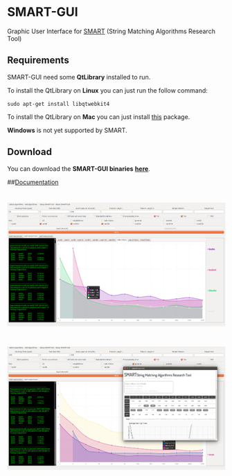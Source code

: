 # SMART-GUI
Graphic User Interface for [SMART](http://www.dmi.unict.it/~faro/smart/index.php) (String Matching Algorithms Research Tool)

## Requirements

SMART-GUI need some **QtLibrary** installed to run.

To install the QtLibrary on **Linux** you can just run the follow command:
```
sudo apt-get install libqtwebkit4
```

To install the QtLibrary on **Mac** you can just install [this](https://dl.dropboxusercontent.com/u/2314785/Qt_libraries.pkg.zip) package. 

**Windows** is not  yet supported by SMART.

## Download

You can download the **SMART-GUI binaries** **[here](https://github.com/smart-tool/smart-gui/releases)**.


##[Documentation](http://www.dmi.unict.it/~faro/smart/howto.php)

# ![SMART-GUI](https://raw.githubusercontent.com/Helias/SMART-GUI/master/SMART.png)

# ![SMART-GUI](https://raw.githubusercontent.com/Helias/SMART-GUI/master/SMARTstats.png)

